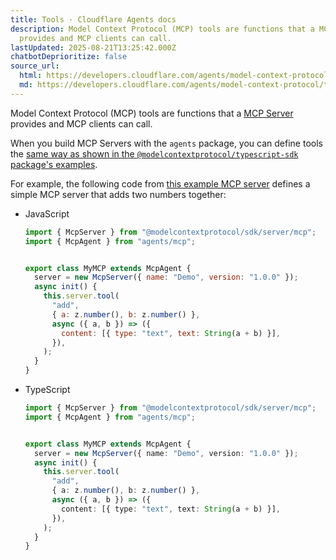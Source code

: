 ```yaml
---
title: Tools · Cloudflare Agents docs
description: Model Context Protocol (MCP) tools are functions that a MCP Server
  provides and MCP clients can call.
lastUpdated: 2025-08-21T13:25:42.000Z
chatbotDeprioritize: false
source_url:
  html: https://developers.cloudflare.com/agents/model-context-protocol/tools/
  md: https://developers.cloudflare.com/agents/model-context-protocol/tools/index.md
---
```


Model Context Protocol (MCP) tools are functions that a [MCP Server](https://developers.cloudflare.com/agents/model-context-protocol) provides and MCP clients can call.

When you build MCP Servers with the `agents` package, you can define tools the [same way as shown in the `@modelcontextprotocol/typescript-sdk` package's examples](https://github.com/modelcontextprotocol/typescript-sdk?tab=readme-ov-file#tools).

For example, the following code from [this example MCP server](https://github.com/cloudflare/ai/tree/main/demos/remote-mcp-server) defines a simple MCP server that adds two numbers together:

* JavaScript

  ```js
  import { McpServer } from "@modelcontextprotocol/sdk/server/mcp";
  import { McpAgent } from "agents/mcp";


  export class MyMCP extends McpAgent {
    server = new McpServer({ name: "Demo", version: "1.0.0" });
    async init() {
      this.server.tool(
        "add",
        { a: z.number(), b: z.number() },
        async ({ a, b }) => ({
          content: [{ type: "text", text: String(a + b) }],
        }),
      );
    }
  }
  ```

* TypeScript

  ```ts
  import { McpServer } from "@modelcontextprotocol/sdk/server/mcp";
  import { McpAgent } from "agents/mcp";


  export class MyMCP extends McpAgent {
    server = new McpServer({ name: "Demo", version: "1.0.0" });
    async init() {
      this.server.tool(
        "add",
        { a: z.number(), b: z.number() },
        async ({ a, b }) => ({
          content: [{ type: "text", text: String(a + b) }],
        }),
      );
    }
  }
  ```
